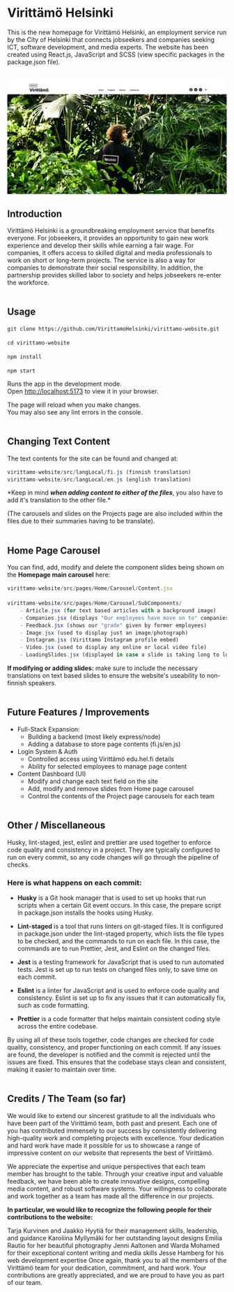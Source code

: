 # **Virittämö Helsinki**

This is the new homepage for Virittämö Helsinki, an employment service run by the City of Helsinki that connects jobseekers and companies seeking ICT, software development, and media experts. The website has been created using React.js, JavaScript and SCSS (view specific packages in the package.json file).
<br><br>

![Repo Preview Image](/public/repo-preview.webp?raw=true "preview image")

## **Introduction**

Virittämö Helsinki is a groundbreaking employment service that benefits everyone. For jobseekers, it provides an opportunity to gain new work experience and develop their skills while earning a fair wage. For companies, it offers access to skilled digital and media professionals to work on short or long-term projects. The service is also a way for companies to demonstrate their social responsibility. In addition, the partnership provides skilled labor to society and helps jobseekers re-enter the workforce.
<br><br>

## **Usage**

```
git clone https://github.com/VirittamoHelsinki/virittamo-website.git

cd virittamo-website

npm install

npm start
```

Runs the app in the development mode.\
Open [http://localhost:5173](http://localhost:5173) to view it in your browser.

The page will reload when you make changes.\
You may also see any lint errors in the console.
<br><br>

## **Changing Text Content**

The text contents for the site can be found and changed at:

```js
virittamo-website/src/langLocal/fi.js (finnish translation)
virittamo-website/src/langLocal/en.js (english translation)
```

\*Keep in mind **_when adding content to either of the files_**, you also have to add it's translation to the other file.\*

(The carousels and slides on the Projects page are also included within the files due to their summaries having to be translate).
<br><br>

## **Home Page Carousel**

You can find, add, modify and delete the component slides being shown on the **Homepage main carousel** here:

```js
virittamo-website/src/pages/Home/Carousel/Content.jsx

virittamo-website/src/pages/Home/Carousel/SubComponents/
    - Article.jsx (for text based articles with a background image)
    - Companies.jsx (displays "Our employees have move on to" companies list component)
    - Feedback.jsx (shows our "grade" given by former employees)
    - Image.jsx (used to display just an image/photograph)
    - Instagram.jsx (Virittamo Instagram profile embed)
    - Video.jsx (used to display any online or local video file)
    - LoadingSlides.jsx (displayed in case a slide is taking long to load)
```

**If modifying or adding slides:** make sure to include the necessary translations on text based slides to ensure the website's useability to non-finnish speakers.
<br><br>

## **Future Features / Improvements**

- Full-Stack Expansion:
  - Building a backend (most likely express/node)
  - Adding a database to store page contents (fi.js/en.js)
- Login System & Auth
  - Controlled access using Virittämö edu.hel.fi details
  - Ability for selected employees to manage page content
- Content Dashboard (UI)
  - Modify and change each text field on the site
  - Add, modify and remove slides from Home page carousel
  - Control the contents of the Project page carousels for each team
    <br><br>

## **Other / Miscellaneous**

Husky, lint-staged, jest, eslint and prettier are used together to enforce code quality and consistency in a project. They are typically configured to run on every commit, so any code changes will go through the pipeline of checks.

### **Here is what happens on each commit:**

- **Husky** is a Git hook manager that is used to set up hooks that run scripts when a certain Git event occurs. In this case, the prepare script in package.json installs the hooks using Husky.

- **Lint-staged** is a tool that runs linters on git-staged files. It is configured in package.json under the lint-staged property, which lists the file types to be checked, and the commands to run on each file. In this case, the commands are to run Prettier, Jest, and Eslint on the changed files.

- **Jest** is a testing framework for JavaScript that is used to run automated tests. Jest is set up to run tests on changed files only, to save time on each commit.

- **Eslint** is a linter for JavaScript and is used to enforce code quality and consistency. Eslint is set up to fix any issues that it can automatically fix, such as code formatting.

- **Prettier** is a code formatter that helps maintain consistent coding style across the entire codebase.

By using all of these tools together, code changes are checked for code quality, consistency, and proper functioning on each commit. If any issues are found, the developer is notified and the commit is rejected until the issues are fixed. This ensures that the codebase stays clean and consistent, making it easier to maintain over time.
<br><br>

## **Credits / The Team (so far)**

We would like to extend our sincerest gratitude to all the individuals who have been part of the Virittämö team, both past and present. Each one of you has contributed immensely to our success by consistently delivering high-quality work and completing projects with excellence. Your dedication and hard work have made it possible for us to showcase a range of impressive content on our website that represents the best of Virittämö.

We appreciate the expertise and unique perspectives that each team member has brought to the table. Through your creative input and valuable feedback, we have been able to create innovative designs, compelling media content, and robust software systems. Your willingness to collaborate and work together as a team has made all the difference in our projects.

**In particular, we would like to recognize the following people for their contributions to the website:**

Tarja Kurvinen and Jaakko Hyytiä for their management skills, leadership, and guidance
Karoliina Myllymäki for her outstanding layout designs
Emilia Rautio for her beautiful photography
Jenni Aaltonen and Warda Mohamed for their exceptional content writing and media skills
Jesse Hamberg for his web development expertise
Once again, thank you to all the members of the Virittämö team for your dedication, commitment, and hard work. Your contributions are greatly appreciated, and we are proud to have you as part of our team.
